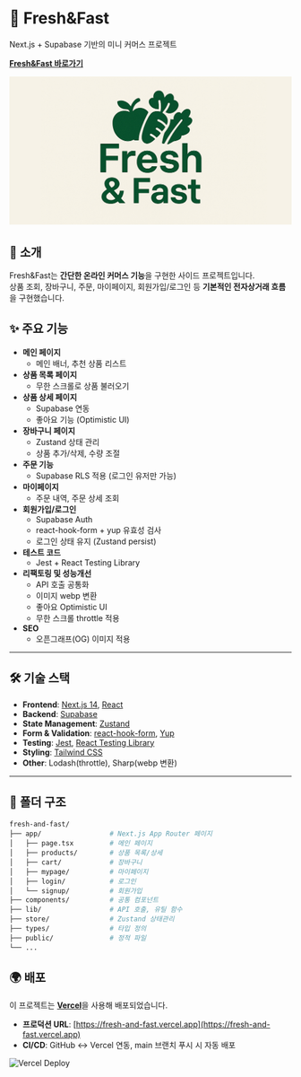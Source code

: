 # 🛒 Fresh&Fast

Next.js + Supabase 기반의 미니 커머스 프로젝트

[**Fresh&Fast 바로가기**](https://fresh-and-fast.vercel.app/)

![메인 배너](https://github.com/minhyepark-dev/fresh-and-fast/blob/main/public/images/og-image.jpg?raw=true)

## 🚀 소개

Fresh&Fast는 **간단한 온라인 커머스 기능**을 구현한 사이드 프로젝트입니다.  
상품 조회, 장바구니, 주문, 마이페이지, 회원가입/로그인 등 **기본적인 전자상거래 흐름**을 구현했습니다.

## ✨ 주요 기능

- **메인 페이지**
  - 메인 배너, 추천 상품 리스트
- **상품 목록 페이지**
  - 무한 스크롤로 상품 불러오기
- **상품 상세 페이지**
  - Supabase 연동
  - 좋아요 기능 (Optimistic UI)
- **장바구니 페이지**
  - Zustand 상태 관리
  - 상품 추가/삭제, 수량 조절
- **주문 기능**
  - Supabase RLS 적용 (로그인 유저만 가능)
- **마이페이지**
  - 주문 내역, 주문 상세 조회
- **회원가입/로그인**
  - Supabase Auth
  - react-hook-form + yup 유효성 검사
  - 로그인 상태 유지 (Zustand persist)
- **테스트 코드**
  - Jest + React Testing Library
- **리팩토링 및 성능개선**
  - API 호출 공통화
  - 이미지 webp 변환
  - 좋아요 Optimistic UI
  - 무한 스크롤 throttle 적용
- **SEO**
  - 오픈그래프(OG) 이미지 적용

---

## 🛠 기술 스택

- **Frontend**: [Next.js 14](https://nextjs.org/), [React](https://react.dev/)
- **Backend**: [Supabase](https://supabase.com/)
- **State Management**: [Zustand](https://github.com/pmndrs/zustand)
- **Form & Validation**: [react-hook-form](https://react-hook-form.com/), [Yup](https://github.com/jquense/yup)
- **Testing**: [Jest](https://jestjs.io/), [React Testing Library](https://testing-library.com/)
- **Styling**: [Tailwind CSS](https://tailwindcss.com/)
- **Other**: Lodash(throttle), Sharp(webp 변환)

---

## 📂 폴더 구조

```bash
fresh-and-fast/
├── app/                 # Next.js App Router 페이지
│   ├── page.tsx         # 메인 페이지
│   ├── products/        # 상품 목록/상세
│   ├── cart/            # 장바구니
│   ├── mypage/          # 마이페이지
│   ├── login/           # 로그인
│   └── signup/          # 회원가입
├── components/          # 공통 컴포넌트
├── lib/                 # API 호출, 유틸 함수
├── store/               # Zustand 상태관리
├── types/               # 타입 정의
├── public/              # 정적 파일
└── ...
```

## 🌍 배포

이 프로젝트는 [**Vercel**](https://vercel.com/)을 사용해 배포되었습니다.

- **프로덕션 URL**: [https://fresh-and-fast.vercel.app](https://fresh-and-fast.vercel.app)
- **CI/CD**: GitHub ↔ Vercel 연동, main 브랜치 푸시 시 자동 배포

![Vercel Deploy](https://vercel.com/button)
